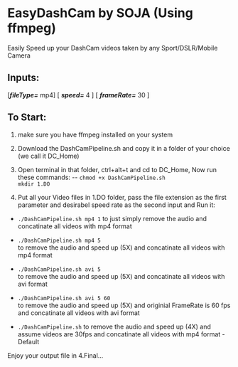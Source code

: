 # EasyDashCam by SOJA (Using ffmpeg)
Easily Speed up your DashCam videos taken by any Sport/DSLR/Mobile Camera

## Inputs:
[***fileType=*** mp4]  [ ***speed=*** 4 ] [ ***frameRate=*** 30 ]


## To Start:

1. make sure you have ffmpeg installed on your system

2. Download the DashCamPipeline.sh and copy it in a folder of your choice (we call it DC_Home)
3. Open terminal in that folder, ctrl+alt+t and cd to DC_Home, Now run these commands:
-- `chmod +x DashCamPipeline.sh`  
`mkdir 1.DO` 

2. Put all your Video files in 1.DO folder, pass the file extension as the first parameter and desirabel speed rate as the second input and Run it:

-	`./DashCamPipeline.sh mp4 1` 
to just simply remove the audio and concatinate all videos with mp4 format

-	`./DashCamPipeline.sh mp4 5`  
to remove the audio and speed up (5X) and concatinate all videos with mp4 format

-	`./DashCamPipeline.sh avi 5`  
to remove the audio and speed up (5X) and concatinate all videos with avi format

-	`./DashCamPipeline.sh avi 5 60`  
to remove the audio and speed up (5X) and originial FrameRate is 60 fps and concatinate all videos with avi format

-	`./DashCamPipeline.sh` 
to remove the audio and speed up (4X) and assume videos are 30fps and concatinate all videos with mp4 format - Default


Enjoy your output file in 4.Final...


	
  


  
